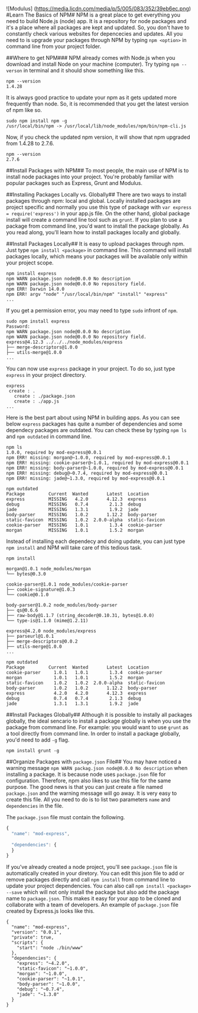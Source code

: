 ![Modulus] (https://media.licdn.com/media/p/5/005/083/352/39eb6ec.png)
#Learn The Basics of NPM#
NPM is a great place to get everything you need to build Node.js (node) app. It is a repository for node packages and it's a place where all packages are kept and updated. So, you don't have to constantly check various websites for depencecies and updates. All you need to is upgrade your packages through NPM by typing `npm <option>` in command line from your project folder. 

##Where to get NPM###
NPM already comes with Node.js when you download and install Node on your machine (computer). Try typing `npm --verson` in terminal and it should show something like this.
```node
npm --version
1.4.28
```
It is always good practice to update your npm as it gets updated more frequently than node. So, it is recommended that you get the latest version of npm like so. 
```node
sudo npm install npm -g
/usr/local/bin/npm -> /usr/local/lib/node_modules/npm/bin/npm-cli.js
```
Now, if you check the updated npm version, it will show that npm upgraded from 1.4.28 to 2.7.6.
```node
npm --version
2.7.6
```
##Install Packages with NPM##
To most people, the main use of NPM is to install node packages into your project. You're probably familiar with popular packages such as Express, Grunt and Modulus. 

##Installing Packages Locally vs. Globally##
There are two ways to install packages through npm: local and global. Locally installed packages are project specific and normally you use this type of package with `var express = require('express')` in your app.js file. On the other hand, global package install will create a command line tool such as `grunt`. If you plan to use a package from command line, you'd want to install the package globally. As you read along, you'll learn how to install packages locally and globally.

##Install Packages Locally##
It is easy to upload packages through npm. Just type `npm install <package>` in command line. This command will install packages locally, which means your packages will be available only within your project scope.
```node
npm install express
npm WARN package.json node@0.0.0 No description
npm WARN package.json node@0.0.0 No repository field.
npm ERR! Darwin 14.0.0
npm ERR! argv "node" "/usr/local/bin/npm" "install" "express"
...
```
If you get a permission error, you may need to type `sudo` infront of `npm`. 
```node
sudo npm install express
Password:
npm WARN package.json node@0.0.0 No description
npm WARN package.json node@0.0.0 No repository field.
express@4.12.3 ../../../node_modules/express
├── merge-descriptors@1.0.0
├── utils-merge@1.0.0
...
```
You can now use `express` package in your project. To do so, just type `express` in your project directory. 
```node
express
 create : .
   create : ./package.json
   create : ./app.js
...
```
Here is the best part about using NPM in building apps. As you can see below `express` packages has quite a number of dependencies and some dependecy packages are outdated. You can check these by typing `npm ls` and `npm outdated` in command line.
```node
npm ls
1.0.0, required by mod-express@0.0.1
npm ERR! missing: morgan@~1.0.0, required by mod-express@0.0.1
npm ERR! missing: cookie-parser@~1.0.1, required by mod-express@0.0.1
npm ERR! missing: body-parser@~1.0.0, required by mod-express@0.0.1
npm ERR! missing: debug@~0.7.4, required by mod-express@0.0.1
npm ERR! missing: jade@~1.3.0, required by mod-express@0.0.1

npm outdated
Package         Current  Wanted       Latest  Location
express         MISSING   4.2.0       4.12.3  express
debug           MISSING   0.7.4        2.1.3  debug
jade            MISSING   1.3.1        1.9.2  jade
body-parser     MISSING   1.0.2       1.12.2  body-parser
static-favicon  MISSING   1.0.2  2.0.0-alpha  static-favicon
cookie-parser   MISSING   1.0.1        1.3.4  cookie-parser
morgan          MISSING   1.0.1        1.5.2  morgan
```
Instead of installing each dependecy and doing update, you can just type `npm install` and NPM will take care of this tedious task. 
```node
npm install

morgan@1.0.1 node_modules/morgan
└── bytes@0.3.0

cookie-parser@1.0.1 node_modules/cookie-parser
├── cookie-signature@1.0.3
└── cookie@0.1.0

body-parser@1.0.2 node_modules/body-parser
├── qs@0.6.6
├── raw-body@1.1.7 (string_decoder@0.10.31, bytes@1.0.0)
└── type-is@1.1.0 (mime@1.2.11)

express@4.2.0 node_modules/express
├── parseurl@1.0.1
├── merge-descriptors@0.0.2
├── utils-merge@1.0.0
...

npm outdated
Package         Current  Wanted       Latest  Location
cookie-parser     1.0.1   1.0.1        1.3.4  cookie-parser
morgan            1.0.1   1.0.1        1.5.2  morgan
static-favicon    1.0.2   1.0.2  2.0.0-alpha  static-favicon
body-parser       1.0.2   1.0.2       1.12.2  body-parser
express           4.2.0   4.2.0       4.12.3  express
debug             0.7.4   0.7.4        2.1.3  debug
jade              1.3.1   1.3.1        1.9.2  jade
```
##Install Packages Globally##
Although it is possible to instally all packages globally, the ideal sencario to install a package globally is when you use the package from command line. For example: you would want to use `grunt` as a tool directly from command line. In order to install a package globally, you'd need to add `-g` flag. 
```node
npm install grunt -g
```

##Organize Packages with `package.json` File##
You may have noticed a warning message `npm WARN packag.json node@0.0.0 No description` when installing a package. It is because node uses `package.json` file for configuration. Therefore, npm also likes to use this file for the same purpose. The good news is that you can just create a file named `package.json` and the warning message will go away. It is very easy to create this file. All you need to do is to list two parameters `name` and `dependencies` in the file.

The `package.json` file must contain the following.
```javascript
{
  "name": "mod-express",
  
  "dependencies": {
  }
}
```
If you've already created a node project, you'll see `package.json` file is automatically created in your diretory. You can edit this json file to add or remove packages directly and call `npm install` from command line to update your project dependencies. You can also call `npm install <package> --save` which will not only install the package but also add the package name to `package.json`. This makes it easy for your app to be cloned and collaborate with a team of developers. An example of `package.json` file created by Express.js looks like this. 
```node
{
  "name": "mod-express",
  "version": "0.0.1",
  "private": true,
  "scripts": {
    "start": "node ./bin/www"
  },
  "dependencies": {
    "express": "~4.2.0",
    "static-favicon": "~1.0.0",
    "morgan": "~1.0.0",
    "cookie-parser": "~1.0.1",
    "body-parser": "~1.0.0",
    "debug": "~0.7.4",
    "jade": "~1.3.0"
  }
}
```
